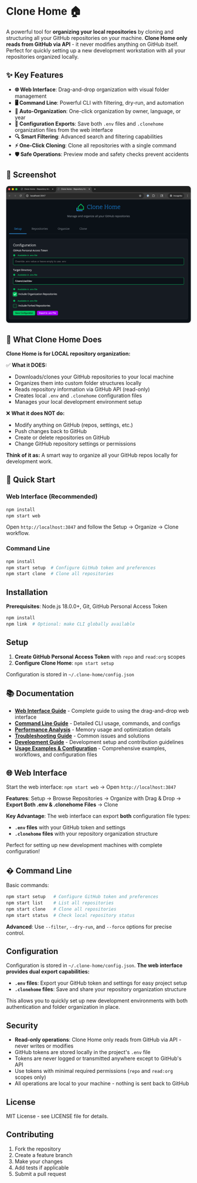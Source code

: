 # Clone Home 🏠

A powerful tool for **organizing your local repositories** by cloning and structuring all your GitHub repositories on your machine. **Clone Home only reads from GitHub via API** - it never modifies anything on GitHub itself. Perfect for quickly setting up a new development workstation with all your repositories organized locally.

## ✨ Key Features

- **🌐 Web Interface**: Drag-and-drop organization with visual folder management
- **🖥️ Command Line**: Powerful CLI with filtering, dry-run, and automation
- **🤖 Auto-Organization**: One-click organization by owner, language, or year
- **💾 Configuration Exports**: Save both `.env` files and `.clonehome` organization files from the web interface
- **🔍 Smart Filtering**: Advanced search and filtering capabilities
- **⚡ One-Click Cloning**: Clone all repositories with a single command
- **🛡️ Safe Operations**: Preview mode and safety checks prevent accidents

## 📸 Screenshot

![Clone Home Web Interface](web/assets/images/screenshot.png)

## 🎯 What Clone Home Does

**Clone Home is for LOCAL repository organization:**

✅ **What it DOES:**

- Downloads/clones your GitHub repositories to your local machine
- Organizes them into custom folder structures locally
- Reads repository information via GitHub API (read-only)
- Creates local `.env` and `.clonehome` configuration files
- Manages your local development environment setup

❌ **What it does NOT do:**

- Modify anything on GitHub (repos, settings, etc.)
- Push changes back to GitHub
- Create or delete repositories on GitHub
- Change GitHub repository settings or permissions

**Think of it as:** A smart way to organize all your GitHub repos locally for development work.

## 🚀 Quick Start

### Web Interface (Recommended)

```bash
npm install
npm start web
```

Open `http://localhost:3847` and follow the Setup → Organize → Clone workflow.

### Command Line

```bash
npm install
npm start setup  # Configure GitHub token and preferences
npm start clone  # Clone all repositories
```

## Installation

**Prerequisites**: Node.js 18.0.0+, Git, GitHub Personal Access Token

```bash
npm install
npm link  # Optional: make CLI globally available
```

## Setup

1. **Create GitHub Personal Access Token** with `repo` and `read:org` scopes
2. **Configure Clone Home**: `npm start setup`

Configuration is stored in `~/.clone-home/config.json`

## 📚 Documentation

- **[Web Interface Guide](docs/web-interface.md)** - Complete guide to using the drag-and-drop web interface
- **[Command Line Guide](docs/cli-guide.md)** - Detailed CLI usage, commands, and configs
- **[Performance Analysis](docs/performance-analysis.md)** - Memory usage and optimization details
- **[Troubleshooting Guide](docs/troubleshooting.md)** - Common issues and solutions
- **[Development Guide](docs/development.md)** - Development setup and contribution guidelines
- **[Usage Examples & Configuration](configs/README.md)** - Comprehensive examples, workflows, and configuration files

## 🌐 Web Interface

Start the web interface: `npm start web` → Open `http://localhost:3847`

**Features**: Setup → Browse Repositories → Organize with Drag & Drop → **Export Both .env & .clonehome Files** → Clone

**Key Advantage**: The web interface can export **both** configuration file types:

- **`.env` files** with your GitHub token and settings
- **`.clonehome` files** with your repository organization structure

Perfect for setting up new development machines with complete configuration!

## �️ Command Line

Basic commands:

```bash
npm start setup   # Configure GitHub token and preferences
npm start list    # List all repositories
npm start clone   # Clone all repositories
npm start status  # Check local repository status
```

**Advanced**: Use `--filter`, `--dry-run`, and `--force` options for precise control.

## Configuration

Configuration is stored in `~/.clone-home/config.json`. **The web interface provides dual export capabilities:**

- **`.env` files**: Export your GitHub token and settings for easy project setup
- **`.clonehome` files**: Save and share your repository organization structure

This allows you to quickly set up new development environments with both authentication and folder organization in place.

## Security

- **Read-only operations**: Clone Home only reads from GitHub via API - never writes or modifies
- GitHub tokens are stored locally in the project's `.env` file
- Tokens are never logged or transmitted anywhere except to GitHub's API
- Use tokens with minimal required permissions (`repo` and `read:org` scopes only)
- All operations are local to your machine - nothing is sent back to GitHub

## License

MIT License - see LICENSE file for details.

## Contributing

1. Fork the repository
2. Create a feature branch
3. Make your changes
4. Add tests if applicable
5. Submit a pull request

